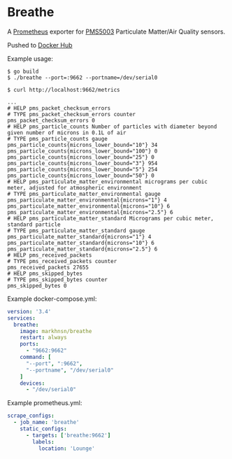 # Breathe

A [Prometheus](https://prometheus.io/) exporter for [PMS5003](https://www.aqmd.gov/docs/default-source/aq-spec/resources-page/plantower-pms5003-manual_v2-3.pdf) Particulate Matter/Air Quality sensors.

Pushed to [Docker Hub](https://hub.docker.com/repository/docker/markhnsn/breathe)

Example usage:

```shell
$ go build
$ ./breathe --port=:9662 --portname=/dev/serial0

$ curl http://localhost:9662/metrics

...
# HELP pms_packet_checksum_errors 
# TYPE pms_packet_checksum_errors counter
pms_packet_checksum_errors 0
# HELP pms_particle_counts Number of particles with diameter beyond given number of microns in 0.1L of air
# TYPE pms_particle_counts gauge
pms_particle_counts{microns_lower_bound="10"} 34
pms_particle_counts{microns_lower_bound="100"} 0
pms_particle_counts{microns_lower_bound="25"} 0
pms_particle_counts{microns_lower_bound="3"} 954
pms_particle_counts{microns_lower_bound="5"} 254
pms_particle_counts{microns_lower_bound="50"} 0
# HELP pms_particulate_matter_environmental micrograms per cubic meter, adjusted for atmospheric environment
# TYPE pms_particulate_matter_environmental gauge
pms_particulate_matter_environmental{microns="1"} 4
pms_particulate_matter_environmental{microns="10"} 6
pms_particulate_matter_environmental{microns="2.5"} 6
# HELP pms_particulate_matter_standard Micrograms per cubic meter, standard particle
# TYPE pms_particulate_matter_standard gauge
pms_particulate_matter_standard{microns="1"} 4
pms_particulate_matter_standard{microns="10"} 6
pms_particulate_matter_standard{microns="2.5"} 6
# HELP pms_received_packets 
# TYPE pms_received_packets counter
pms_received_packets 27655
# HELP pms_skipped_bytes 
# TYPE pms_skipped_bytes counter
pms_skipped_bytes 0
```

Example docker-compose.yml:

```yml
version: '3.4'
services:
  breathe:
    image: markhnsn/breathe
    restart: always
    ports:
      - "9662:9662"
    command: [
      "--port", ":9662",
      "--portname", "/dev/serial0"
    ]
    devices:
      - "/dev/serial0"
```

Example prometheus.yml:

```yml
scrape_configs:
  - job_name: 'breathe'
    static_configs:
      - targets: ['breathe:9662']
        labels:
          location: 'Lounge'
```
